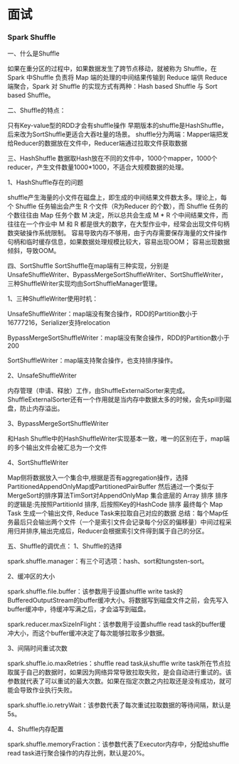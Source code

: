 # 面试
### Spark Shuffle
一、什么是Shuffle

如果在重分区的过程中，如果数据发生了跨节点移动，就被称为 Shuffle，在 Spark 中Shuffle 负责将 Map 端的处理的中间结果传输到 Reduce 端供 Reduce 端聚合，Spark 对 Shuffle 的实现方式有两种：Hash based Shuffle 与 Sort based Shuffle。

二、Shuffle的特点：

只有Key-value型的RDD才会有shuffle操作
早期版本的shuffle是HashShuffle，后来改为SortShuffle更适合大吞吐量的场景。
shuffle分为两端：Mapper端把发给Reducer的数据放在文件中，Reducer端通过拉取文件获取数据

三、HashShuffle
数据取Hash放在不同的文件中，1000个mapper，1000个reducer，产生文件数量1000*1000，不适合大规模数据的处理。

1、HashShuffle存在的问题

shuffle产生海量的小文件在磁盘上，即生成的中间结果文件数太多。理论上，每个 Shuffle 任务输出会产生 R 个文件（R为Reducer 的个数），而 Shuffle 任务的个数往往由 Map 任务个数 M 决定，所以总共会生成 M * R 个中间结果文件，而往往在一个作业中 M 和 R 都是很大的数字，在大型作业中，经常会出现文件句柄数突破操作系统限制。
容易导致内存不够用，由于内存需要保存海量的文件操作句柄和临时缓存信息，如果数据处理规模比较大，容易出现OOM；
容易出现数据倾斜，导致OOM。

四、SortShuffle
SortShuffle在map端有三种实现，分别是UnsafeShuffleWriter、BypassMergeSortShuffleWriter、SortShuffleWriter，三种ShuffleWriter实现均由SortShuffleManager管理。

1、三种ShuffleWriter使用时机：

UnsafeShuffleWriter：map端没有聚合操作，RDD的Partition数小于 16777216，Serializer支持relocation

BypassMergeSortShuffleWriter：map端没有聚合操作，RDD的Partition数小于200

SortShuffleWriter：map端支持聚合操作，也支持排序操作。

2、UnsafeShuffleWriter

内存管理（申请、释放）工作，由ShuffleExternalSorter来完成。ShuffleExternalSorter还有一个作用就是当内存中数据太多的时候，会先spill到磁盘，防止内存溢出。

3、BypassMergeSortShuffleWriter

和Hash Shuffle中的HashShuffleWriter实现基本一致，唯一的区别在于，map端的多个输出文件会被汇总为一个文件

4、SortShuffleWriter

Map侧将数据放入一个集合中,根据是否有aggregation操作，选择PartitionedAppendOnlyMap或PartitionedPairBuffer
然后通过一个类似于MergeSort的排序算法TimSort对AppendOnlyMap 集合底层的 Array 排序
排序的逻辑是:先按照PartitionId 排序, 后按照Key的HashCode 排序
最终每个 Map Task 生成一个输出文件, Reduce Task来拉取自己对应的数据
总结：每个Map任务最后只会输出两个文件（一个是索引文件会记录每个分区的偏移量）中间过程采用归并排序,输出完成后，Reducer会根据索引文件得到属于自己的分区。

五、Shuffle的调优点：
1、Shuffle的选择

spark.shuffle.manager：有三个可选项：hash、sort和tungsten-sort。

2、缓冲区的大小

spark.shuffle.file.buffer：该参数用于设置shuffle write task的BufferedOutputStream的buffer缓冲大小。将数据写到磁盘文件之前，会先写入buffer缓冲中，待缓冲写满之后，才会溢写到磁盘。

spark.reducer.maxSizeInFlight：该参数用于设置shuffle read task的buffer缓冲大小，而这个buffer缓冲决定了每次能够拉取多少数据。

3、间隔时间重试次数

spark.shuffle.io.maxRetries：shuffle read task从shuffle write task所在节点拉取属于自己的数据时，如果因为网络异常导致拉取失败，是会自动进行重试的。该参数就代表了可以重试的最大次数。如果在指定次数之内拉取还是没有成功，就可能会导致作业执行失败。

spark.shuffle.io.retryWait：该参数代表了每次重试拉取数据的等待间隔，默认是5s。

4、Shuffle内存配置

spark.shuffle.memoryFraction：该参数代表了Executor内存中，分配给shuffle read task进行聚合操作的内存比例，默认是20%。

